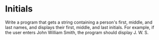 # Initials
<p>Write a program that gets a string containing a person's first, middle, and 
last names, and displays their first, middle, and last initials. For example,
 if the user enters John William Smith, the program should display J. W. S.</p>
